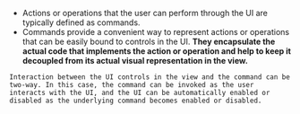 - Actions or operations that the user can perform through the UI are typically defined as commands.
- Commands provide a convenient way to represent actions or operations that can be easily bound to controls in the UI. **They encapsulate the actual code that implements the action or operation and help to keep it decoupled from its actual visual representation in the view.**
```ad-important
Interaction between the UI controls in the view and the command can be two-way. In this case, the command can be invoked as the user interacts with the UI, and the UI can be automatically enabled or disabled as the underlying command becomes enabled or disabled.
```